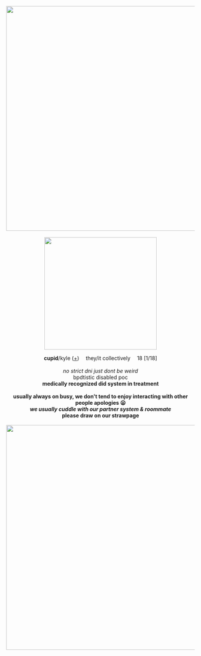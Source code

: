 <p align="center">
  <img src="https://file.garden/Zj8MKPoh-G9Y8EJE/borders/mine/sdivred1.png" width="600px">
  <br><br> <img src="https://64.media.tumblr.com/b22663e9303c3c240220acf3f13c5ed2/d4bbd40d204dba2e-ed/s2048x3072/d668e398f64df1b238ba61293609448997445c4c.pnj" width="300px">
</p>


</p>
<p align="center">
  <b>cupid</b>/kyle (<a href="https://pronouns.cc/@irlcupid">+</a>) <img src="https://i.postimg.cc/76GFHx9N/IMG-4962.gif" width="10px"> they/it collectively <img src="https://i.postimg.cc/76GFHx9N/IMG-4962.gif" width="10px"> 18 [1/18]
  <br><br>
<i>no strict dni just dont be weird</i>
<br>bpdtistic disabled poc
<br><b>medically recognized did system in treatment
<br><br>
usually always on busy, we don't tend to enjoy interacting with other people apologies 😦
<br> <i>we usually cuddle with our partner system & roommate</i>
<br> <b>please draw on our strawpage</b>
<br>
<br> <img src="https://camo.githubusercontent.com/d102208e7e88109cc4652ff258dbf4930158edee093e46b3e68d9cbec7c5082c/68747470733a2f2f36342e6d656469612e74756d626c722e636f6d2f34623934353639646263643432656666653837643135666362646330663934372f626461386237353231313962323939372d65392f733132383078313932302f616532613936386262363665333863653035663061626162386139346237626531383634653265322e6a7067" width="600px">
</p>
